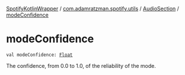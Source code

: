 [SpotifyKotlinWrapper](../../index.md) / [com.adamratzman.spotify.utils](../index.md) / [AudioSection](index.md) / [modeConfidence](./mode-confidence.md)

# modeConfidence

`val modeConfidence: `[`Float`](https://kotlinlang.org/api/latest/jvm/stdlib/kotlin/-float/index.html)

The confidence, from 0.0 to 1.0, of the reliability of the mode.

